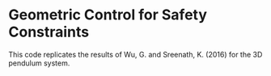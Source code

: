 # Geometric Control for Safety Constraints

This code replicates the results of Wu, G. and Sreenath, K. (2016) for the 3D pendulum system. 
